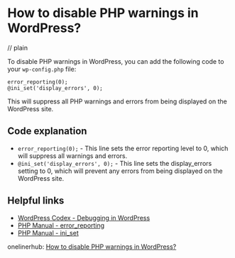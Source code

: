 # How to disable PHP warnings in WordPress?
// plain

To disable PHP warnings in WordPress, you can add the following code to your `wp-config.php` file:
```
error_reporting(0);
@ini_set('display_errors', 0);
```
This will suppress all PHP warnings and errors from being displayed on the WordPress site.

## Code explanation

- `error_reporting(0);` - This line sets the error reporting level to 0, which will suppress all warnings and errors.
- `@ini_set('display_errors', 0);` - This line sets the display_errors setting to 0, which will prevent any errors from being displayed on the WordPress site.

## Helpful links
- [WordPress Codex - Debugging in WordPress](https://codex.wordpress.org/Debugging_in_WordPress)
- [PHP Manual - error_reporting](http://php.net/manual/en/function.error-reporting.php)
- [PHP Manual - ini_set](http://php.net/manual/en/function.ini-set.php)

onelinerhub: [How to disable PHP warnings in WordPress?](https://onelinerhub.com/php-wordpress/how-to-disable-php-warnings-in-wordpress)